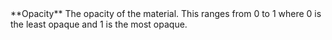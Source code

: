 <tr>
<td>**Opacity**</td>
<td>The opacity of the material. This ranges from 0 to 1 where 0 is the least opaque and 1 is the most opaque.</td>
</tr>
